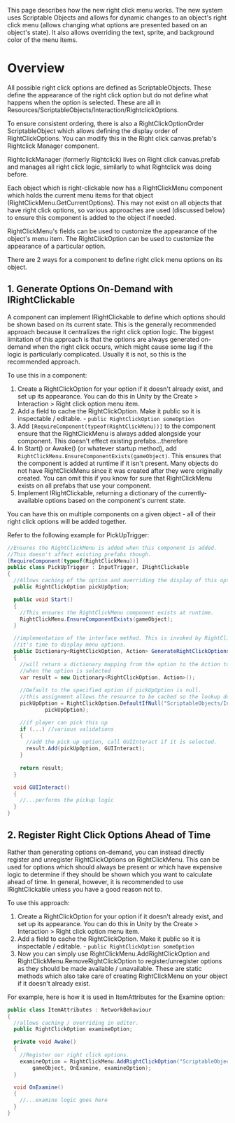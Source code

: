 This page describes how the new right click menu works. The new system uses Scriptable Objects and allows for dynamic changes to an object's right click menu (allows changing what options are presented based on an object's state). It also allows overriding the text, sprite, and background color of the menu items.

# Overview
All possible right click options are defined as ScriptableObjects. These define the appearance of the right click option but do not define what happens when the option is selected. These are all in Resources/ScriptableObjects/Interaction/RightclickOptions.

To ensure consistent ordering, there is also a RightClickOptionOrder ScriptableObject which allows defining the display order of RightClickOptions. You can modify this in the Right click canvas.prefab's Rightclick Manager component.

RightclickManager (formerly Rightclick) lives on Right click canvas.prefab and manages all right click logic, similarly to what Rightclick was doing before.

Each object which is right-clickable now has a RightClickMenu component which holds the current menu items for that object (RightClickMenu.GetCurrentOptions). This may not exist on all objects that have right click options, so various approaches are used (discussed below) to ensure this component is added to the object if needed.

RightClickMenu's fields can be used to customize the appearance of the object's menu item. The RightClickOption can be used to customize the appearance of a particular option.

There are 2 ways for a component to define right click menu options on its object.

## 1. Generate Options On-Demand with IRightClickable
A component can implement IRightClickable to define which options should be shown based on its current state.
This is the generally recommended approach because it centralizes the right click option logic. The biggest limitation of this approach is that the options are always generated
on-demand when the right click occurs, which might cause some lag if the logic is particularly complicated. Usually
it is not, so this is the recommended approach.

To use this in a component:
1. Create a RightClickOption for your option if it doesn't already exist, and set up its appearance. You can do this in Unity by the Create > Interaction > Right click option menu item.
1. Add a field to cache the RightClickOption. Make it public so it is inspectable / editable. - `public RightClickOption someOption`
1. Add `[RequireComponent(typeof(RightClickMenu))]` to the component ensure that the RightClickMenu is always added
alongside your component. This doesn't effect existing prefabs...therefore
2. In Start() or Awake() (or whatever startup method), add `RightClickMenu.EnsureComponentExists(gameObject)`. This 
ensures that the component is added at runtime if it isn't present. Many objects do not have RightClickMenu since it
was created after they were originally created. You can omit this if you know for sure that RightClickMenu exists
on all prefabs that use your component.
3. Implement IRightClickable, returning a dictionary of the currently-available options based on the component's current
state.

You can have this on multiple components on a given object - all of their right click options will be added together.

Refer to the following example for PickUpTrigger:
```csharp
//Ensures the RightClickMenu is added when this component is added. 
//This doesn't affect existing prefabs though.
[RequireComponent(typeof(RightClickMenu))]
public class PickUpTrigger : InputTrigger, IRightClickable
{
  //Allows caching of the option and overriding the display of this option in editor.
  public RightClickOption pickUpOption;

  public void Start()
  {
    //This ensures the RightClickMenu component exists at runtime.
    RightClickMenu.EnsureComponentExists(gameObject);
  }

  //implementation of the interface method. This is invoked by RightClickMenu when
  //it's time to display menu options.
  public Dictionary<RightClickOption, Action> GenerateRightClickOptions()
  {
    //will return a dictionary mapping from the option to the Action to invoke 
    //when the option is selected
    var result = new Dictionary<RightClickOption, Action>();
    
    //Default to the specified option if pickUpOption is null.
    //this assignment allows the resource to be cached so the lookup doesn't need to be performed every time.
    pickUpOption = RightClickOption.DefaultIfNull("ScriptableObjects/Interaction/RightclickOptions/PickUp",
			pickUpOption);

    //if player can pick this up
    if (...) //various validations
    {
      //add the pick up option, call GUIInteract if it is selected.
      result.Add(pickUpOption, GUIInteract);
    }
    
    return result;
  }

  void GUIInteract()
  {
    //...performs the pickup logic
  }
}
```
## 2. Register Right Click Options Ahead of Time
Rather than generating options on-demand, you can instead directly register and unregister RightClickOptions on
RightClickMenu. This can be used for options which should always be present or which have expensive logic to
determine if they should be shown which you want to calculate ahead of time. In general, however, it is recommended to use
IRightClickable unless you have a good reason not to.

To use this approach:
1. Create a RightClickOption for your option if it doesn't already exist, and set up its appearance. You can do this in Unity by the Create > Interaction > Right click option menu item.
1. Add a field to cache the RightClickOption. Make it public so it is inspectable / editable. - `public RightClickOption someOption`
2. Now you can simply use RightClickMenu.AddRightClickOption and RightClickMenu.RemoveRightClickOption
to register/unregister options as they should be made available / unavailable. These are static methods which
also take care of creating RightClickMenu on your object if it doesn't already exist.

For example, here is how it is used in ItemAttributes for the Examine option:
```csharp
public class ItemAttributes : NetworkBehaviour
{
  //allows caching / overriding in editor.
  public RightClickOption examineOption;

  private void Awake()
  {
    //Register our right click options. 
    examineOption = RightClickMenu.AddRightClickOption("ScriptableObjects/Interaction/RightclickOptions/Examine",
        gameObject, OnExamine, examineOption);
  }

  void OnExamine()
  {
    //...examine logic goes here
  }
}
```